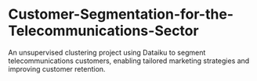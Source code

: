 # Customer-Segmentation-for-the-Telecommunications-Sector
An unsupervised clustering project using Dataiku to segment telecommunications customers, enabling tailored marketing strategies and improving customer retention.
